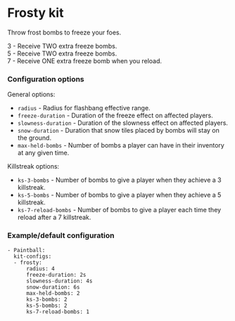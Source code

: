 # Frosty kit
Throw frost bombs to freeze your foes.

3 - Receive TWO extra freeze bombs. \
5 - Receive TWO extra freeze bombs. \
7 - Receive ONE extra freeze bomb when you reload.

### Configuration options
General options:
- `radius` - Radius for flashbang effective range.
- `freeze-duration` - Duration of the freeze effect on affected players.
- `slowness-duration` - Duration of the slowness effect on affected players.
- `snow-duration` - Duration that snow tiles placed by bombs will stay on the ground.
- `max-held-bombs` - Number of bombs a player can have in their inventory at any given time.

Killstreak options:
- `ks-3-bombs` - Number of bombs to give a player when they achieve a 3 killstreak.
- `ks-5-bombs` - Number of bombs to give a player when they achieve a 5 killstreak.
- `ks-7-reload-bombs` - Number of bombs to give a player each time they reload after a 7 killstreak.

### Example/default configuration
```
- Paintball:
  kit-configs:
  - frosty:
      radius: 4
      freeze-duration: 2s
      slowness-duration: 4s
      snow-duration: 6s
      max-held-bombs: 2
      ks-3-bombs: 2
      ks-5-bombs: 2
      ks-7-reload-bombs: 1
```
